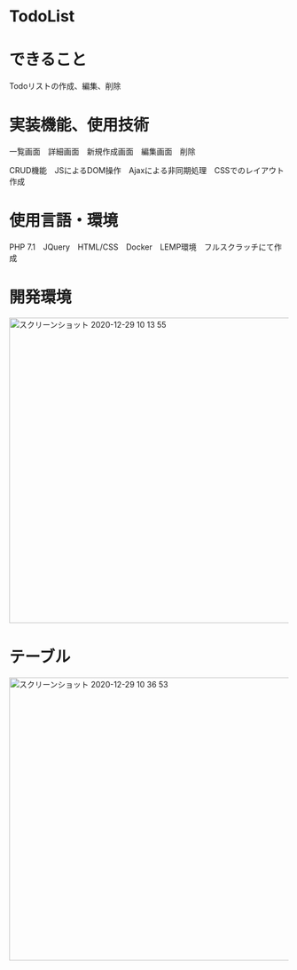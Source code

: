 # TodoList

# できること

Todoリストの作成、編集、削除


# 実装機能、使用技術

一覧画面　詳細画面　新規作成画面　編集画面　削除

CRUD機能　JSによるDOM操作　Ajaxによる非同期処理　CSSでのレイアウト作成


# 使用言語・環境

PHP 7.1　JQuery　HTML/CSS　Docker　LEMP環境　フルスクラッチにて作成


# 開発環境

<img width="550" alt="スクリーンショット 2020-12-29 10 13 55" src="https://user-images.githubusercontent.com/49267983/103252117-ba1cde00-49be-11eb-9162-cba27380b75e.png">


# テーブル

<img width="510" alt="スクリーンショット 2020-12-29 10 36 53" src="https://user-images.githubusercontent.com/49267983/103252826-cd7d7880-49c1-11eb-9f62-3894b35ae7d9.png">

